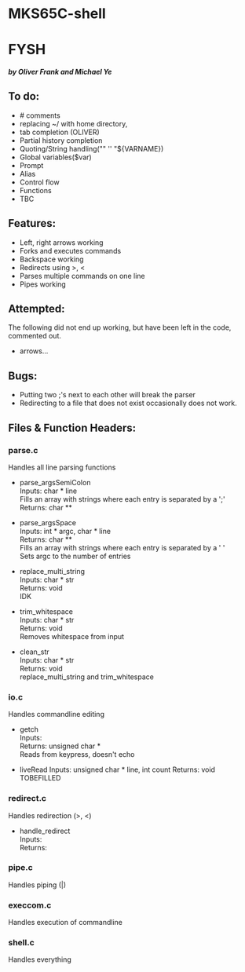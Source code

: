 # MKS65C-shell
# FYSH
##### by Oliver Frank and Michael Ye

## To do:
- \# comments
- replacing ~/ with home directory,  
- tab completion (OLIVER)
- Partial history completion
- Quoting/String handling("" '' "${VARNAME})
- Global variables($var)
- Prompt
- Alias
- Control flow
- Functions
- TBC

## Features:
- Left, right arrows working  
- Forks and executes commands  
- Backspace working  
- Redirects using >, <  
- Parses multiple commands on one line  
- Pipes working  

## Attempted:
The following did not end up working, but have been left in the code, commented out.
- arrows...

## Bugs:
- Putting two ;'s next to each other will break the parser
- Redirecting to a file that does not exist occasionally does not work.  

## Files & Function Headers:
### parse.c
Handles all line parsing functions

- parse_argsSemiColon  
Inputs: char * line  
Fills an array with strings where each entry is separated by a ';'  
Returns: char **

- parse_argsSpace  
Inputs: int \* argc, char * line  
Returns: char **  
Fills an array with strings where each entry is separated by a ' '  
Sets argc to the number of entries

- replace_multi_string  
Inputs: char * str  
Returns: void  
IDK

- trim_whitespace  
Inputs: char * str  
Returns: void  
Removes whitespace from input

- clean_str  
Inputs: char * str  
Returns: void  
replace_multi_string and trim_whitespace

### io.c
Handles commandline editing
- getch  
Inputs:  
Returns: unsigned char *  
Reads from keypress, doesn't echo

- liveRead
Inputs: unsigned char * line, int count
Returns: void
TOBEFILLED

### redirect.c
Handles redirection (>, <)

- handle_redirect  
Inputs:  
Returns:  

### pipe.c
Handles piping (|)

### execcom.c
Handles execution of commandline

### shell.c
Handles everything
